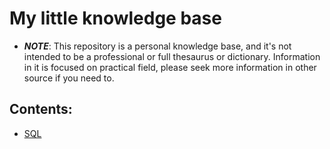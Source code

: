 # My little knowledge base

* ***NOTE***: This repository is a personal knowledge base, and it's not intended to be a professional or full thesaurus or dictionary. Information in it is focused on practical field, please seek more information in other source if you need to. 

## Contents:
- [SQL](/SQL/SQL_notes.md)